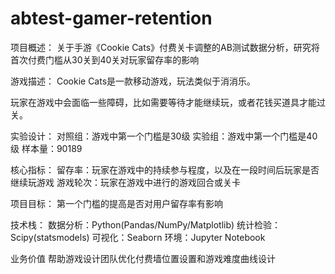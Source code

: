 # abtest-gamer-retention

项目概述：
关于手游《Cookie Cats》付费关卡调整的AB测试数据分析，研究将首次付费门槛从30关到40关对玩家留存率的影响

游戏描述：
Cookie Cats是一款移动游戏，玩法类似于消消乐。

玩家在游戏中会面临一些障碍，比如需要等待才能继续玩，或者花钱买道具才能过关。

实验设计：
对照组：游戏中第一个门槛是30级
实验组：游戏中第一个门槛是40级
样本量：90189

核心指标：
留存率：玩家在游戏中的持续参与程度，以及在一段时间后玩家是否继续玩游戏
游戏轮次：玩家在游戏中进行的游戏回合或关卡

项目目标：
第一个门槛的提高是否对用户留存率有影响

技术栈：
数据分析：Python(Pandas/NumPy/Matplotlib)
统计检验：Scipy(statsmodels)
可视化：Seaborn
环境：Jupyter Notebook

业务价值
帮助游戏设计团队优化付费墙位置设置和游戏难度曲线设计
